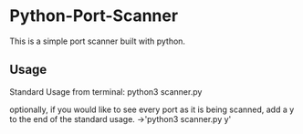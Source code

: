 # Python-Port-Scanner
This is a simple port scanner built with python.
 
## Usage

Standard Usage from terminal: python3 scanner.py <ip>
  
optionally, if you would like to see every port as it is being scanned, add a y to the end of the standard usage.
  ->'python3 scanner.py <ip> y'

